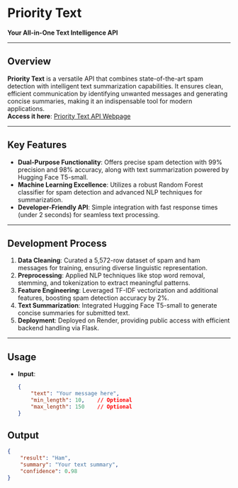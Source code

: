 # Priority Text  
**Your All-in-One Text Intelligence API**  

---  

## Overview  

**Priority Text** is a versatile API that combines state-of-the-art spam detection with intelligent text summarization capabilities. It ensures clean, efficient communication by identifying unwanted messages and generating concise summaries, making it an indispensable tool for modern applications.  
**Access it here**: [Priority Text API Webpage](https://prioritytext-api.onrender.com/)  

---  

## Key Features  

- **Dual-Purpose Functionality**: Offers precise spam detection with 99% precision and 98% accuracy, along with text summarization powered by Hugging Face T5-small.  
- **Machine Learning Excellence**: Utilizes a robust Random Forest classifier for spam detection and advanced NLP techniques for summarization.  
- **Developer-Friendly API**: Simple integration with fast response times (under 2 seconds) for seamless text processing.  

---  

## Development Process  

1. **Data Cleaning**: Curated a 5,572-row dataset of spam and ham messages for training, ensuring diverse linguistic representation.  
2. **Preprocessing**: Applied NLP techniques like stop word removal, stemming, and tokenization to extract meaningful patterns.  
3. **Feature Engineering**: Leveraged TF-IDF vectorization and additional features, boosting spam detection accuracy by 2%.  
4. **Text Summarization**: Integrated Hugging Face T5-small to generate concise summaries for submitted text.  
5. **Deployment**: Deployed on Render, providing public access with efficient backend handling via Flask.  

---  

## Usage  

- **Input**:  
  ```json  
  {  
      "text": "Your message here",  
      "min_length": 10,    // Optional  
      "max_length": 150    // Optional  
  }  

## Output  

```json  
{  
    "result": "Ham",  
    "summary": "Your text summary",  
    "confidence": 0.98  
}  